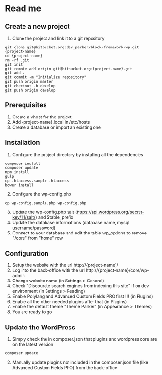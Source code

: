 # Read me

## Create a new project
1. Clone the project and link it to a git repository
~~~~
git clone git@bitbucket.org:dev_parker/block-framework-wp.git {project-name}
cd {project-name}
rm -rf .git
git init
git remote add origin git@bitbucket.org:{project-name}.git
git add .
git commit -m "Initialize repository"
git push origin master
git checkout -b develop
git push origin develop
~~~~

## Prerequisites
1. Create a vhost for the project
2. Add {project-name}.local in /etc/hosts
3. Create a database or import an existing one 

## Installation
1. Configure the project directory by installing all the dependencies
~~~~
composer install
composer update
npm install
gulp
cp .htaccess.sample .htaccess
bower install
~~~~

2. Configure the wp-config.php
~~~~
cp wp-config.sample.php wp-config.php
~~~~
3. Update the wp-config.php salt (https://api.wordpress.org/secret-key/1.1/salt/) and $table_prefix
4. Update the database informations (database name, mysql username/password)
5. Connect to your database and edit the table wp_options to remove "/core" from "home" row

## Configuration
1. Setup the website with the url http://{project-name}/
2. Log into the back-office with the url http://{project-name}/core/wp-admin
3. Change website name (in Settings > General)
4. Check "Discourate search engines from indexing this site" if on dev environment (in Settings > Reading)
5. Enable Polylang and Advanced Custom Fields PRO first !!! (in Plugins)
6. Enable all the other needed plugins after that (in Plugins)
7. Enable the default theme "Theme Parker" (in Appearance > Themes)
8. You are ready to go

## Update the WordPress
1. Simply check the in composer.json that plugins and wordpress core are on the latest version
~~~~
composer update
~~~~
2. Manually update plugins not included in the composer.json file (like Advanced Custom Fields PRO) from the back-office